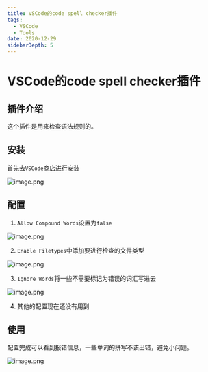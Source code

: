 ```yaml
---
title: VSCode的code spell checker插件
tags:
  - VSCode
  - Tools
date: 2020-12-29
sidebarDepth: 5
---
```

# VSCode的code spell checker插件

## 插件介绍
这个插件是用来检查语法规则的。

## 安装
首先去`VSCode`商店进行安装

![image.png](/assets/images/tools/vscode/1.jpg)

## 配置
1.  `Allow Compound Words`设置为`false`

![image.png](/assets/images/tools/vscode/2.jpg)

2. `Enable Filetypes`中添加要进行检查的文件类型

![image.png](/assets/images/tools/vscode/3.jpg)

3. `Ignore Words`将一些不需要标记为错误的词汇写进去

![image.png](/assets/images/tools/vscode/4.jpg)

4. 其他的配置现在还没有用到

## 使用
配置完成可以看到报错信息，一些单词的拼写不该出错，避免小问题。

![image.png](/assets/images/tools/vscode/5.jpg)


